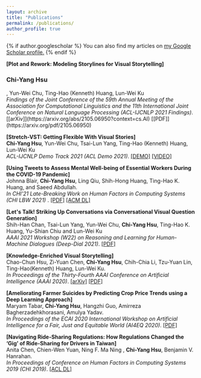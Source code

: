 ```yaml
---
layout: archive
title: "Publications"
permalink: /publications/
author_profile: true
---
```

<html>
<head>
<style>
underline {
  text-decoration: underline;
}
</style>
</head>

{% if author.googlescholar %}
  You can also find my articles on <u><a href="{{author.googlescholar}}">my Google Scholar profile</a>.</u>
{% endif %}

<b>[Plot and Rework: Modeling Storylines for Visual Storytelling]</b> 
<br>
<h3>Chi-Yang Hsu</h3>, Yun-Wei Chu, Ting-Hao (Kenneth) Huang, Lun-Wei Ku
<br>
<i>Findings of the Joint Conference of the 59th Annual Meeting of the Association for Computational Linguistics and the 11th International Joint Conference on Natural Language Processing (ACL-IJCNLP 2021 Findings)</i>. [[arXiv]](https://arxiv.org/abs/2105.06950?context=cs.AI) [[PDF]](https://arxiv.org/pdf/2105.06950)
<br>

<b>[Stretch-VST: Getting Flexible With Visual Stories]</b> 
<br><b>Chi-Yang Hsu</b>, Yun-Wei Chu, Tsai-Lun Yang, Ting-Hao (Kenneth) Huang, Lun-Wei Ku
<br>
<i>ACL-IJCNLP Demo Track 2021 (ACL Demo 2021)</i>.  [[DEMO]](https://doraemon.iis.sinica.edu.tw/acldemo/index.html) [[VIDEO]](https://youtu.be/-uF8IV6T1NU) <!-- [[PDF]]() -->
<br>

<b>[Using Tweets to Assess Mental Well-being of Essential Workers  During the COVID-19 Pandemic]</b> 
<br>Johnna Blair, <b>Chi-Yang Hsu</b>, Ling Qiu, Shih-Hong Huang, Ting-Hao K. Huang, and Saeed Abdullah.
<br>
<i>In CHI'21 Late-Breaking Work on Human Factors in Computing Systems (CHI LBW 2021) </i>. [[PDF]](/files/CHI_LBW_2021__1column.pdf) [[ACM DL]](https://dl.acm.org/doi/abs/10.1145/3411763.3451612)
<br>

<b>[Let's Talk! Striking Up Conversations via Conversational Visual Question Generation]</b> 
<br>Shih-Han Chan, Tsai-Lun Yang, Yun-Wei Chu, <b>Chi-Yang Hsu</b>, Ting-Hao K. Huang, Yu-Shian Chiu and Lun-Wei Ku
<br>
<i>AAAI 2021 Workshop (W22) on Reasoning and Learning for Human-Machine Dialogues (Deep-Dial 2021)</i>.  [[PDF]](/files/2021-deep-dial.pdf)
<br>

<b>[Knowledge-Enriched Visual Storytelling]</b> 
<br>Chao-Chun Hsu, Zi-Yuan Chen, <b>Chi-Yang Hsu</b>, Chih-Chia Li, Tzu-Yuan Lin, Ting-Hao(Kenneth) Huang, Lun-Wei Ku. 
<br>
<i>In Proceedings of the Thirty-Fourth AAAI Conference on Artificial Intelligence (AAAI 2020)</i>. [[arXiv]](https://arxiv.org/abs/1912.01496) [[PDF]](https://arxiv.org/abs/1912.01496.pdf)
<br>

<b>[Ameliorating Farmer Suicides by Predicting Crop Price Trends using a Deep Learning Approach]</b> 
<br>Maryam Tabar, <b>Chi-Yang Hsu</b>, Hangzhi Guo, Amirreza Bagherzadehkhorasani, Amulya Yadav. 
<br>
<i>In Proceedings of the ECAI 2020 International Workshop on Artificial Intelligence for a Fair, Just and Equitable World (AI4EQ 2020)</i>. [[PDF]](/files/AI4EQ_price_trend.pdf)
<br>

<b>[Navigating Ride-Sharing Regulations: How Regulations Changed the ‘Gig’ of Ride-Sharing for Drivers in Taiwan]</b> 
<br>Anita Chen, Chien-Wen Yuan, Ning F. Ma Ning , <b>Chi-Yang Hsu</b>, Benjamin V. Hanrahan. 
<br>
<i>In Proceedings of Conference on Human Factors in Computing Systems 2019 (CHI 2019)</i>. [[ACL DL]](https://dl.acm.org/doi/10.1145/3290605.3300366)
<br>
<html>
